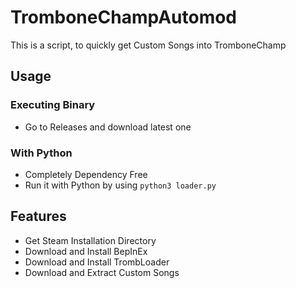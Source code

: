 # TromboneChampAutomod
This is a script, to quickly get Custom Songs into TromboneChamp

## Usage
### Executing Binary
- Go to Releases and download latest one
### With Python
- Completely Dependency Free
- Run it with Python by using `python3 loader.py`

## Features
- Get Steam Installation Directory
- Download and Install BepInEx
- Download and Install TrombLoader
- Download and Extract Custom Songs
